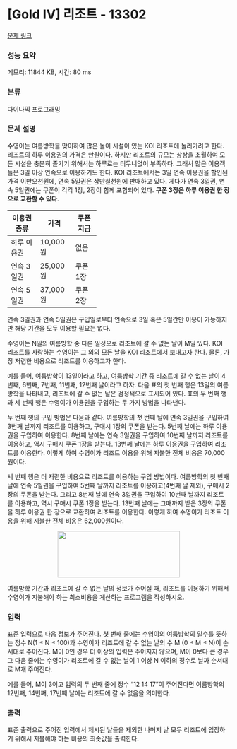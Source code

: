 # [Gold IV] 리조트 - 13302 

[문제 링크](https://www.acmicpc.net/problem/13302) 

### 성능 요약

메모리: 11844 KB, 시간: 80 ms

### 분류

다이나믹 프로그래밍

### 문제 설명

<p>수영이는 여름방학을 맞이하여 많은 놀이 시설이 있는 KOI 리조트에 놀러가려고 한다. 리조트의 하루 이용권의 가격은 만원이다. 하지만 리조트의 규모는 상상을 초월하여 모든 시설을 충분히 즐기기 위해서는 하루로는 터무니없이 부족하다. 그래서 많은 이용객들은 3일 이상 연속으로 이용하기도 한다. KOI 리조트에서는 3일 연속 이용권을 할인된 가격 이만오천원에, 연속 5일권은 삼만칠천원에 판매하고 있다. 게다가 연속 3일권, 연속 5일권에는 쿠폰이 각각 1장, 2장이 함께 포함되어 있다. <strong>쿠폰 3장은 하루 이용권 한 장으로 교환할 수 있다</strong>.</p>

<table class="table table-bordered" style="width:40%">
	<thead>
		<tr>
			<th>이용권 종류</th>
			<th>가격</th>
			<th>쿠폰지급</th>
		</tr>
	</thead>
	<tbody>
		<tr>
			<td>하루 이용권</td>
			<td>10,000원</td>
			<td>없음</td>
		</tr>
		<tr>
			<td>연속 3일권</td>
			<td>25,000원</td>
			<td>쿠폰 1장</td>
		</tr>
		<tr>
			<td>연속 5일권</td>
			<td>37,000원</td>
			<td>쿠폰 2장</td>
		</tr>
	</tbody>
</table>

<p>연속 3일권과 연속 5일권은 구입일로부터 연속으로 3일 혹은 5일간만 이용이 가능하지만 해당 기간을 모두 이용할 필요는 없다.</p>

<p>수영이는 N일의 여름방학 중 다른 일정으로 리조트에 갈 수 없는 날이 M일 있다. KOI 리조트를 사랑하는 수영이는 그 외의 모든 날을 KOI 리조트에서 보내고자 한다. 물론, 가장 저렴한 비용으로 리조트를 이용하고자 한다.</p>

<p>예를 들어, 여름방학이 13일이라고 하고, 여름방학 기간 중 리조트에 갈 수 없는 날이 4번째, 6번째, 7번째, 11번째, 12번째 날이라고 하자. 다음 표의 첫 번째 행은 13일의 여름방학을 나타내고, 리조트에 갈 수 없는 날은 검정색으로 표시되어 있다. 표의 두 번째 행과 세 번째 행은 수영이가 이용권을 구입하는 두 가지 방법을 나타낸다. </p>

<p>두 번째 행의 구입 방법은 다음과 같다. 여름방학의 첫 번째 날에 연속 3일권을 구입하여 3번째 날까지 리조트를 이용하고, 구매시 1장의 쿠폰을 받는다. 5번째 날에는 하루 이용권을 구입하여 이용한다. 8번째 날에는 연속 3일권을 구입하여 10번째 날까지 리조트를 이용하고, 역시 구매시 쿠폰 1장을 받는다. 13번째 날에는 하루 이용권을 구입하여 리조트를 이용한다. 이렇게 하여 수영이가 리조트 이용을 위해 지불한 전체 비용은 70,000원이다. </p>

<p>세 번째 행은 더 저렴한 비용으로 리조트를 이용하는 구입 방법이다. 여름방학의 첫 번째 날에 연속 5일권을 구입하여 5번째 날까지 리조트를 이용하고(4번째 날 제외), 구매시 2장의 쿠폰을 받는다. 그리고 8번째 날에 연속 3일권을 구입하여 10번째 날까지 리조트를 이용하고, 역시 구매시 쿠폰 1장을 받는다. 13번째 날에는 그때까지 받은 3장의 쿠폰을 하루 이용권 한 장으로 교환하여 리조트를 이용한다. 이렇게 하여 수영이가 리조트 이용을 위해 지불한 전체 비용은 62,000원이다.</p>

<p style="text-align: center;"><img alt="" src="https://onlinejudgeimages.s3-ap-northeast-1.amazonaws.com/problem/13302/1.png" style="height:105px; width:277px"></p>

<p>여름방학 기간과 리조트에 갈 수 없는 날의 정보가 주어질 때, 리조트를 이용하기 위해서 수영이가 지불해야 하는 최소비용을 계산하는 프로그램을 작성하시오.</p>

### 입력 

 <p>표준 입력으로 다음 정보가 주어진다. 첫 번째 줄에는 수영이의 여름방학의 일수를 뜻하는 정수 N(1 ≤ N ≤ 100)과 수영이가 리조트에 갈 수 없는 날의 수 M (0 ≤ M ≤ N)이 순서대로 주어진다. M이 0인 경우 더 이상의 입력은 주어지지 않으며, M이 0보다 큰 경우 그 다음 줄에는 수영이가 리조트에 갈 수 없는 날이 1 이상 N 이하의 정수로 날짜 순서대로 M개 주어진다.</p>

<p>예를 들어, M이 3이고 입력의 두 번째 줄에 정수 “12 14 17”이 주어진다면 여름방학의 12번째, 14번째, 17번째 날에는 리조트에 갈 수 없음을 의미한다.</p>

### 출력 

 <p>표준 출력으로 주어진 입력에서 제시된 날들을 제외한 나머지 날 모두 리조트에 입장하기 위해서 지불해야 하는 비용의 최솟값을 출력한다.</p>

